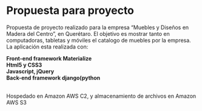 # Propuesta para proyecto
<p>
Propuesta de proyecto realizado para la empresa “Muebles y Diseños en Madera del Centro”, en Querétaro.
El objetivo es mostrar tanto en computadoras, tabletas y móviles el catalogo de muebles por la empresa.<br>
La aplicación esta realizada con:
</p>
<strong>
    <div>Front-end framework Materialize</div>
    <div>Html5 y CSS3</div>
    <div>Javascript, jQuery</div>
    <div>Back-end framework django(python</div>
</strong>
<br>
<p>Hospedado en Amazon AWS C2, y almacenamiento de archivos en Amazon AWS S3</p>
